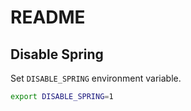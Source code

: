 # README

## Disable Spring

Set `DISABLE_SPRING` environment variable.

```bash
export DISABLE_SPRING=1
```
